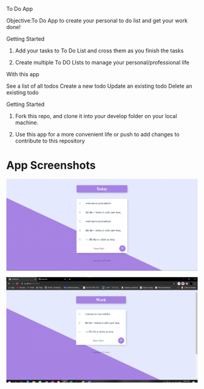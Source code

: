 To Do App

Objective:To Do App to create your personal to do list and get your work done!

Getting Started

1.  Add your tasks to To Do List and cross them as you finish the tasks

2.  Create multiple To DO LIsts to manage your personal/professional life

With this app

See a list of all todos Create a new todo Update an existing todo Delete an existing todo

Getting Started

1.  Fork this repo, and clone it into your develop folder on your local machine.

2.  Use this app for a more convenient life or push to add changes to contribute to this repository

# App Screenshots

![](images/todolist.png)


![](images/todolist_work.png)
